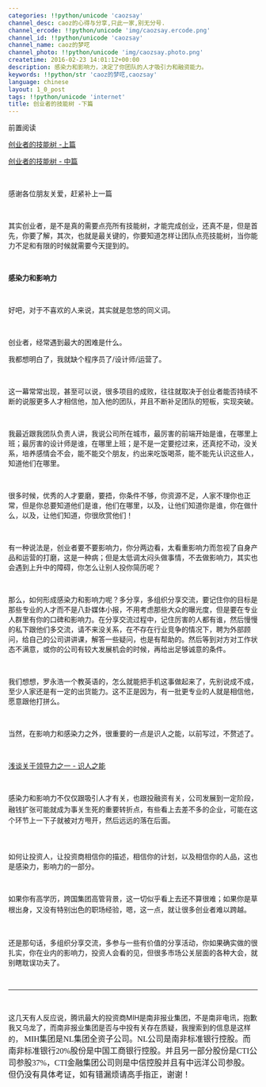 ```yaml
---
categories: !!python/unicode 'caozsay'
channel_desc: caoz的心得与分享,只此一家,别无分号.
channel_ercode: !!python/unicode 'img/caozsay.ercode.png'
channel_id: !!python/unicode 'caozsay'
channel_name: caoz的梦呓
channel_photo: !!python/unicode 'img/caozsay.photo.png'
createtime: 2016-02-23 14:01:12+00:00
description: 感染力和影响力，决定了你团队的人才吸引力和融资能力。
keywords: !!python/str 'caoz的梦呓,caozsay'
language: chinese
layout: 1_0_post
tags: !!python/unicode 'internet'
title: 创业者的技能树 -下篇
---
```

<div class="rich_media_content" id="js_content">
<p>
         前置阅读
         <br/>
</p>
<p>
<a data_ue_src="http://mp.weixin.qq.com/s?__biz=MzI0MjA1Mjg2Ng==&amp;mid=401639158&amp;idx=1&amp;sn=fe83f409c36fe0f9effd320c03e419a8&amp;scene=21#wechat_redirect" href="http://mp.weixin.qq.com/s?__biz=MzI0MjA1Mjg2Ng==&amp;mid=401639158&amp;idx=1&amp;sn=fe83f409c36fe0f9effd320c03e419a8&amp;scene=21#wechat_redirect" target="_blank">
          创业者的技能树 -上篇
         </a>
<br/>
</p>
<p>
<a data_ue_src="http://mp.weixin.qq.com/s?__biz=MzI0MjA1Mjg2Ng==&amp;mid=401662479&amp;idx=1&amp;sn=f454f74bf44af1d0042ab381ffe64f31&amp;scene=21#wechat_redirect" href="http://mp.weixin.qq.com/s?__biz=MzI0MjA1Mjg2Ng==&amp;mid=401662479&amp;idx=1&amp;sn=f454f74bf44af1d0042ab381ffe64f31&amp;scene=21#wechat_redirect" target="_blank">
          创业者的技能树 - 中篇
         </a>
<br/>
</p>
<p>
<br/>
</p>
<p>
         感谢各位朋友关爱，赶紧补上一篇
        </p>
<p>
<br/>
</p>
<p>
         其实创业者，是不是真的需要点亮所有技能树，才能完成创业，还真不是，但是首先，你要了解，其次，也就是最关键的，你要知道怎样让团队点亮技能树，当你能力不足和有限的时候就需要今天提到的。
        </p>
<p>
<br/>
</p>
<p>
<strong>
          感染力和影响力
         </strong>
</p>
<p>
<strong>
<br/>
</strong>
</p>
<p>
         好吧，对于不喜欢的人来说，其实就是忽悠的同义词。
        </p>
<p>
<br/>
</p>
<p>
         创业者，经常遇到最大的困难是什么。
        </p>
<p>
         我都想明白了，我就缺个程序员了/设计师/运营了。
        </p>
<p>
<br/>
</p>
<p>
         这一幕常常出现，甚至可以说，很多项目的成败，往往就取决于创业者能否持续不断的说服更多人才相信他，加入他的团队，并且不断补足团队的短板，实现突破。
        </p>
<p>
<br/>
</p>
<p>
         我最近跟我团队负责人讲，我说公司所在城市，最厉害的前端开始是谁，在哪里上班；最厉害的设计师是谁，在哪里上班；是不是一定要挖过来，还真挖不动，没关系，培养感情会不会，能不能交个朋友，约出来吃饭喝茶，能不能先认识这些人，知道他们在哪里。
        </p>
<p>
<br/>
</p>
<p>
         很多时候，优秀的人才要磨，要捂，你条件不够，你资源不足，人家不理你也正常，但是你总要知道他们是谁，他们在哪里，以及，让他们知道你是谁，你在做什么，以及，让他们知道，你很欣赏他们！
        </p>
<p>
<br/>
</p>
<p>
         有一种说法是，创业者要不要影响力，你分两边看，太看重影响力而忽视了自身产品和运营的打磨，这是一种病；但是太低调太闷头做事情，不去做影响力，其实也会遇到上升中的障碍，你怎么让别人投你简历呢？
         <br/>
</p>
<p>
<br/>
</p>
<p>
         那么，如何形成感染力和影响力呢？多分享，多组织分享交流，要记住你的目标是那些专业的人才而不是八卦媒体小报，不用考虑那些大众的曝光度，但是要在专业人群里有你的口碑和影响力。在分享交流过程中，记住厉害的人都有谁，然后慢慢的私下跟他们多交流，请不来没关系，在不存在行业竞争的情况下，聘为外部顾问，给自己的公司讲讲课，解答一些疑问，也是有帮助的。然后等到对方对工作状态不满意，或你的公司有较大发展机会的时候，再给出足够诚意的条件。
        </p>
<p>
<br/>
</p>
<p>
         我们想想，罗永浩一个教英语的，怎么就能把手机这事做起来了，先别说成不成，至少人家还是有一定的出货能力。这不正是因为，有一批更专业的人就是相信他，愿意跟他打拼么。
        </p>
<p>
<br/>
</p>
<p>
         当然，在影响力和感染力之外，很重要的一点是识人之能，以前写过，不赘述了。
        </p>
<p>
<br/>
</p>
<p>
<a data_ue_src="http://mp.weixin.qq.com/s?__biz=MzI0MjA1Mjg2Ng==&amp;mid=400713104&amp;idx=1&amp;sn=d38e44a244fb4125808124eb12a17299&amp;scene=21#wechat_redirect" href="http://mp.weixin.qq.com/s?__biz=MzI0MjA1Mjg2Ng==&amp;mid=400713104&amp;idx=1&amp;sn=d38e44a244fb4125808124eb12a17299&amp;scene=21#wechat_redirect" target="_blank">
          浅谈关于领导力之一 - 识人之能
         </a>
<br/>
</p>
<p>
<br/>
</p>
<p>
<span style="line-height: 1.6;">
          感染力和影响力不仅仅跟吸引人才有关，也跟投融资有关，公司发展到一定阶段，融钱扩张可能就成为事关生死的重要转折点，有些看上去差不多的企业，可能在这个环节上一下子就被对方甩开，然后远远的落在后面。
         </span>
<br/>
</p>
<p>
<span style="line-height: 1.6;">
<br/>
</span>
</p>
<p>
         如何让投资人，让投资商相信你的描述，相信你的计划，以及相信你的人品，这也是感染力，影响力的一部分。
        </p>
<p>
<br/>
</p>
<p>
<span style="line-height: 1.6;">
          如果你有高学历，跨国集团高管背景，这一切似乎看上去还不算很难；如果你是草根出身，又没有特别出色的职场经验，嗯，这一点，就让很多创业者难以跨越。
         </span>
<br/>
</p>
<p>
<br/>
</p>
<p>
         还是那句话，多组织分享交流，多参与一些有价值的分享活动，你如果确实做的很扎实，你在业内的影响力，投资人会看的见，但很多市场公关层面的各种大会，就别瞎耽误功夫了。
        </p>
<p>
<br/>
</p>
<hr/>
<p>
<br/>
</p>
<p>
         这几天有人反应说，腾讯最大的投资商MIH是南非报业集团，不是南非电讯，抱歉我又乌龙了，而南非报业集团是否与中投有关存在质疑，我搜索到的信息是这样的，
         <span style="font-family: Simsun; font-size: medium; line-height: normal;">
          MIH集团是NL集团全资子公司。NL公司是南非标准银行控股。而南非标准银行20%股份是中国工商银行控股。并且另一部分股份是CTI公司参股37%，CTI金融集团公司则是中信控股并且有中远洋公司参股。 但仍没有具体考证，如有错漏烦请高手指正，谢谢！
         </span>
</p>
</div>